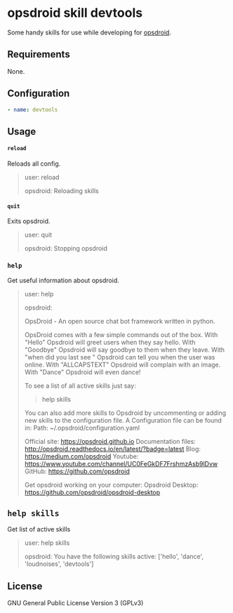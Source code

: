 # opsdroid skill devtools

Some handy skills for use while developing for [opsdroid](https://github.com/opsdroid/opsdroid).

## Requirements

None.

## Configuration

```yaml
- name: devtools
```

## Usage

#### `reload`

Reloads all config.

> user: reload
>
> opsdroid: Reloading skills

#### `quit`

Exits opsdroid.

> user: quit
>
> opsdroid: Stopping opsdroid

### `help`

Get useful information about opsdroid.

> user: help
>
> opsdroid:
>
>OpsDroid - An open source chat bot framework written in python.
>
>OpsDroid comes with a few simple commands out of the box. 
>With "Hello" Opsdroid will greet users when they say hello.
>With "Goodbye" Opsdroid will say goodbye to them when they leave. 
>With "when did you last see <user>" Opsdroid can tell you when the user was online.
>With "ALLCAPSTEXT" Opsdroid will complain with an image.
>With "Dance" Opsdroid will even dance!
>
>To see a list of all active skills just say:
>> help skills
>
>
>You can also add more skills to Opsdroid by uncommenting or adding new skills to the configuration file.
>A Configuration file can be found in:
>Path: ~/.opsdroid/configuration.yaml
>
>
>Official site: https://opsdroid.github.io
>Documentation files: http://opsdroid.readthedocs.io/en/latest/?badge=latest
>Blog:  https://medium.com/opsdroid
>Youtube: https://www.youtube.com/channel/UC0FeGkDF7FrshmzAsb9lDvw
>GitHub: https://github.com/opsdroid
>
>Get opsdroid working on your computer: 
>Opsdroid Desktop: https://github.com/opsdroid/opsdroid-desktop

## `help skills`
Get list of active skills

> user: help skills
>
>opsdroid: You have the following skills active: ['hello', 'dance', 'loudnoises', 'devtools']

## License

GNU General Public License Version 3 (GPLv3)